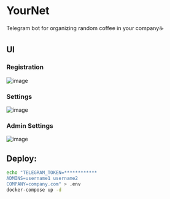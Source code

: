 # YourNet

Telegram bot for organizing random coffee in your company☕

## UI

### Registration

![image](https://user-images.githubusercontent.com/47758828/148211248-9127c4dd-6fc1-4e92-b8af-7cdeb748ff35.png)

### Settings

![image](https://user-images.githubusercontent.com/47758828/148211262-fc77ff9a-3311-4d08-8080-e409d1b412de.png)

### Admin Settings

![image](https://user-images.githubusercontent.com/47758828/148211281-d7d506d0-e619-4fa1-ba8e-fb26cfe53af7.png)

## Deploy:

```bash
echo "TELEGRAM_TOKEN=************
ADMINS=username1 username2
COMPANY=company.com" > .env
docker-compose up -d
```
